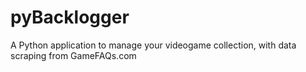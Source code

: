 # pyBacklogger
A Python application to manage your videogame collection, with data scraping from GameFAQs.com
